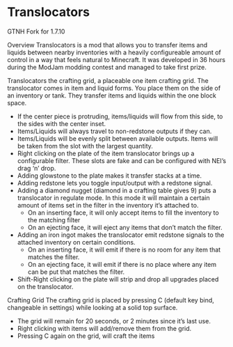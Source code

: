 Translocators
==============

GTNH Fork for 1.7.10

Overview Translocators is a mod that allows you to transfer items and liquids between nearby inventories with a heavily configureable amount of control in a way that feels natural to Minecraft. It was developed in 36 hours during the ModJam modding contest and managed to take first prize.

Translocators the crafting grid, a placeable one item crafting grid.
The translocator comes in item and liquid forms. You place them on the side of an inventory or tank. They transfer items and liquids within the one block space.

- If the center piece is protruding, items/liquids will flow from this side, to the sides with the center inset.
- Items/Liquids will always travel to non-redstone outputs if they can.
- Items/Liquids will be evenly split between available outputs. Items will be taken from the slot with the largest quantity.
- Right clicking on the plate of the item translocator brings up a configurable filter. These slots are fake and can be configured with NEI’s drag ‘n’ drop.
- Adding glowstone to the plate makes it transfer stacks at a time.
- Adding redstone lets you toggle input/output with a redstone signal.
- Adding a diamond nugget (diamond in a crafting table gives 9) puts a translocator in regulate mode. In this mode it will maintain a certain amount of items set in the filter in the inventory it’s attached to.
	- On an inserting face, it will only accept items to fill the inventory to the matching filter
	- On an ejecting face, it will eject any items that don’t match the filter.
- Adding an iron ingot makes the translocator emit redstone signals to the attached inventory on certain conditions.
	- On an inserting face, it will emit if there is no room for any item that matches the filter.
	- On an ejecting face, it will emit if there is no place where any item can be put that matches the filter.
- Shift-Right clicking on the plate will strip and drop all upgrades placed on the translocator.

Crafting Grid The crafting grid is placed by pressing C (default key bind, changeable in settings) while looking at a solid top surface.

- The grid will remain for 20 seconds, or 2 minutes since it’s last use.
- Right clicking with items will add/remove them from the grid.
- Pressing C again on the grid, will craft the items


